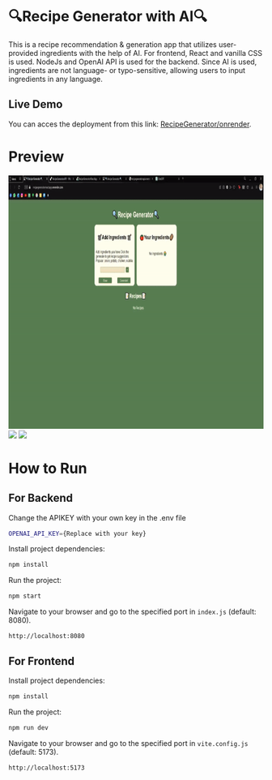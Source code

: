 # 🔍Recipe Generator with AI🔍
This is a recipe recommendation & generation app that utilizes user-provided ingredients with the help of AI.  For frontend, React and vanilla CSS is used. NodeJs and OpenAI API is used for the backend. Since AI is used, ingredients are not language- or typo-sensitive, allowing users to input ingredients in any language.

## Live Demo
You can acces the deployment from this link: [RecipeGenerator/onrender](https://recipegeneratorreactapp.onrender.com).

# Preview 
<h4 align="center">


</h4>

<img src="Media/RecipeAppGif.gif" height= "500">
<img src="Media/Ss1.f" height= "250">
<img src="Media/Ss2.f" height= "250">

# How to Run

## For Backend

Change the APIKEY with your own key in the .env file

```bash
OPENAI_API_KEY={Replace with your key}
```

Install project dependencies:
```bash
npm install
```
Run the project:
```bash
npm start
```
Navigate to your browser and go to the specified port in `index.js` (default: 8080).
```
http://localhost:8080
```


## For Frontend

Install project dependencies:
```bash
npm install
```
Run the project:
```bash
npm run dev
```
Navigate to your browser and go to the specified port in `vite.config.js` (default: 5173).
```
http://localhost:5173
```
